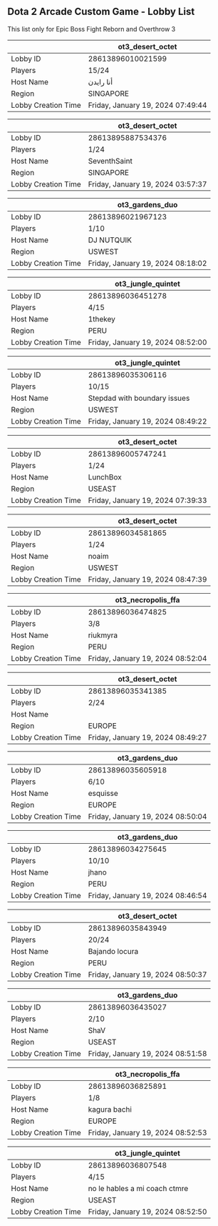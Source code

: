 ## Dota 2 Arcade Custom Game - Lobby List

This list only for Epic Boss Fight Reborn and Overthrow 3

|  | ot3_desert_octet |
| ------ | ------ |
| Lobby ID | 28613896010021599 |
| Players | 15/24 |
| Host Name | أنا رايدن |
| Region | SINGAPORE |
| Lobby Creation Time | Friday, January 19, 2024 07:49:44 |


|  | ot3_desert_octet |
| ------ | ------ |
| Lobby ID | 28613895887534376 |
| Players | 1/24 |
| Host Name | SeventhSaint |
| Region | SINGAPORE |
| Lobby Creation Time | Friday, January 19, 2024 03:57:37 |


|  | ot3_gardens_duo |
| ------ | ------ |
| Lobby ID | 28613896021967123 |
| Players | 1/10 |
| Host Name | DJ NUTQUIK |
| Region | USWEST |
| Lobby Creation Time | Friday, January 19, 2024 08:18:02 |


|  | ot3_jungle_quintet |
| ------ | ------ |
| Lobby ID | 28613896036451278 |
| Players | 4/15 |
| Host Name | 1thekey |
| Region | PERU |
| Lobby Creation Time | Friday, January 19, 2024 08:52:00 |


|  | ot3_jungle_quintet |
| ------ | ------ |
| Lobby ID | 28613896035306116 |
| Players | 10/15 |
| Host Name | Stepdad with boundary issues |
| Region | USWEST |
| Lobby Creation Time | Friday, January 19, 2024 08:49:22 |


|  | ot3_desert_octet |
| ------ | ------ |
| Lobby ID | 28613896005747241 |
| Players | 1/24 |
| Host Name | LunchBox |
| Region | USEAST |
| Lobby Creation Time | Friday, January 19, 2024 07:39:33 |


|  | ot3_desert_octet |
| ------ | ------ |
| Lobby ID | 28613896034581865 |
| Players | 1/24 |
| Host Name | noaim |
| Region | USWEST |
| Lobby Creation Time | Friday, January 19, 2024 08:47:39 |


|  | ot3_necropolis_ffa |
| ------ | ------ |
| Lobby ID | 28613896036474825 |
| Players | 3/8 |
| Host Name | riukmyra |
| Region | PERU |
| Lobby Creation Time | Friday, January 19, 2024 08:52:04 |


|  | ot3_desert_octet |
| ------ | ------ |
| Lobby ID | 28613896035341385 |
| Players | 2/24 |
| Host Name | <Cyborgix> |
| Region | EUROPE |
| Lobby Creation Time | Friday, January 19, 2024 08:49:27 |


|  | ot3_gardens_duo |
| ------ | ------ |
| Lobby ID | 28613896035605918 |
| Players | 6/10 |
| Host Name | esquisse |
| Region | EUROPE |
| Lobby Creation Time | Friday, January 19, 2024 08:50:04 |


|  | ot3_gardens_duo |
| ------ | ------ |
| Lobby ID | 28613896034275645 |
| Players | 10/10 |
| Host Name | jhano |
| Region | PERU |
| Lobby Creation Time | Friday, January 19, 2024 08:46:54 |


|  | ot3_desert_octet |
| ------ | ------ |
| Lobby ID | 28613896035843949 |
| Players | 20/24 |
| Host Name | Bajando locura |
| Region | PERU |
| Lobby Creation Time | Friday, January 19, 2024 08:50:37 |


|  | ot3_gardens_duo |
| ------ | ------ |
| Lobby ID | 28613896036435027 |
| Players | 2/10 |
| Host Name | ShaV |
| Region | USEAST |
| Lobby Creation Time | Friday, January 19, 2024 08:51:58 |


|  | ot3_necropolis_ffa |
| ------ | ------ |
| Lobby ID | 28613896036825891 |
| Players | 1/8 |
| Host Name | kagura bachi |
| Region | EUROPE |
| Lobby Creation Time | Friday, January 19, 2024 08:52:53 |


|  | ot3_jungle_quintet |
| ------ | ------ |
| Lobby ID | 28613896036807548 |
| Players | 4/15 |
| Host Name | no le hables a mi coach ctmre |
| Region | USEAST |
| Lobby Creation Time | Friday, January 19, 2024 08:52:50 |


